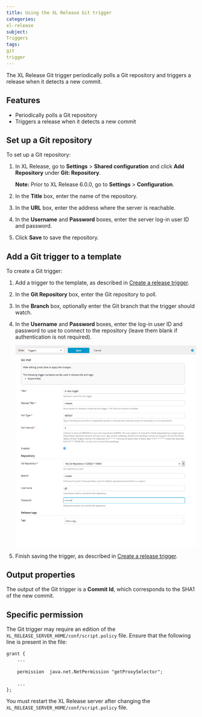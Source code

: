 ```yaml
---
title: Using the XL Release Git trigger
categories:
xl-release
subject:
Triggers
tags:
git
trigger
---
```


The XL Release Git trigger periodically polls a Git repository and triggers a release when it detects a new commit.

## Features

* Periodically polls a Git repository
* Triggers a release when it detects a new commit

## Set up a Git repository

To set up a Git repository:

1. In XL Release, go to **Settings** > **Shared configuration** and click **Add Repository** under **Git: Repository**.

    **Note:** Prior to XL Release 6.0.0, go to **Settings** > **Configuration**.

2. In the **Title** box, enter the name of the repository.
3. In the **URL** box, enter the address where the server is reachable.
4. In the **Username** and **Password** boxes, enter the server log-in user ID and password.
5. Click **Save** to save the repository.

## Add a Git trigger to a template

To create a Git trigger:

1. Add a trigger to the template, as described in [Create a release trigger](/xl-release/how-to/create-a-release-trigger.html).
2. In the **Git Repository** box, enter the Git repository to poll.
3. In the **Branch** box, optionally enter the Git branch that the trigger should watch.
4. In the **Username** and **Password** boxes, enter the log-in user ID and password to use to connect to the repository (leave them blank if authentication is not required).

    ![Git trigger fields](../images/git-plugin-fields.png)

5. Finish saving the trigger, as described in [Create a release trigger](/xl-release/how-to/create-a-release-trigger.html).

## Output properties

The output of the Git trigger is a **Commit Id**, which corresponds to the SHA1 of the new commit.

## Specific permission

The Git trigger may require an edition of the `XL_RELEASE_SERVER_HOME/conf/script.policy` file. Ensure that the following line is present in the file:

	grant {
	    ...

        permission  java.net.NetPermission "getProxySelector";

	    ...
	};

You must restart the XL Release server after changing the `XL_RELEASE_SERVER_HOME/conf/script.policy` file.
